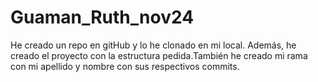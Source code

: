 # Guaman_Ruth_nov24

He creado un repo en gitHub y lo he clonado en mi local. Además, he creado el proyecto con la estructura pedida.También he creado mi rama con mi apellido y nombre con sus respectivos commits.
